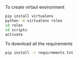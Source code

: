 To create virtaul environment 
```bash
pip install virtualenv 
python -m virtualenv rolex 
cd rolex
cd scripts
activate 
```

To download all the requirements
```bash
pip install -r requirements.txt
```

